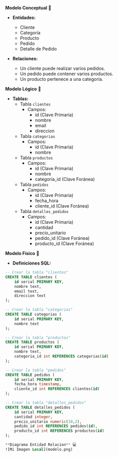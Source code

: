 **Modelo Conceptual** 🌟

- **Entidades:**
  - Cliente
  - Categoría
  - Producto
  - Pedido
  - Detalle de Pedido

- **Relaciones:**
  - Un cliente puede realizar varios pedidos.
  - Un pedido puede contener varios productos.
  - Un producto pertenece a una categoría.

**Modelo Lógico** 📝

- **Tablas:**
  - Tabla `clientes`
    - Campos: 
      - id (Clave Primaria)
      - nombre
      - email
      - direccion
  - Tabla `categorias`
    - Campos:
      - id (Clave Primaria)
      - nombre
  - Tabla `productos`
    - Campos:
      - id (Clave Primaria)
      - nombre
      - categoria_id (Clave Foránea)
  - Tabla `pedidos`
    - Campos:
      - id (Clave Primaria)
      - fecha_hora
      - cliente_id (Clave Foránea)
  - Tabla `detalles_pedidos`
    - Campos:
      - id (Clave Primaria)
      - cantidad
      - precio_unitario
      - pedido_id (Clave Foránea)
      - producto_id (Clave Foránea)

**Modelo Físico** 💽

- **Definiciones SQL:**

```sql
-- Crear la tabla "clientes"
CREATE TABLE clientes (
    id serial PRIMARY KEY,
    nombre text,
    email text,
    direccion text
);

-- Crear la tabla "categorias"
CREATE TABLE categorias (
    id serial PRIMARY KEY,
    nombre text
);

-- Crear la tabla "productos"
CREATE TABLE productos (
    id serial PRIMARY KEY,
    nombre text,
    categoria_id int REFERENCES categorias(id)
);

-- Crear la tabla "pedidos"
CREATE TABLE pedidos (
    id serial PRIMARY KEY,
    fecha_hora timestamp,
    cliente_id int REFERENCES clientes(id)
);

-- Crear la tabla "detalles_pedidos"
CREATE TABLE detalles_pedidos (
    id serial PRIMARY KEY,
    cantidad integer,
    precio_unitario numeric(10,2),
    pedido_id int REFERENCES pedidos(id),
    producto_id int REFERENCES productos(id)
);

**Diagrama Entidad Relacion** 💻
![Mi Imagen Local](modelo.png)
